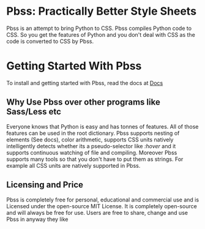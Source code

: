 # Pbss: Practically Better Style Sheets
Pbss is an attempt to bring Python to CSS. Pbss compiles Python code to CSS. So you get the features of Python and you don't deal with CSS as the code is converted to CSS by Pbss.

# Getting Started With Pbss
To install and getting started with Pbss, read the docs at [Docs](https://pbss.readthedocs.io/en/dev/)

## Why Use Pbss over other programs like Sass/Less etc
Everyone knows that Python is easy and has tonnes of features. All of those features can be used in the root dictionary. Pbss supports nesting of elements (See docs), color arithmetic, supports CSS units natively intelligently detects whether its a pseudo-selector like _:hover_ and it supports continuous watching of file and compiling. Moreover Pbss supports many tools so that you don't have to put them as strings. For example all CSS units are natively supported in Pbss.

## Licensing and Price
Pbss is completely free for personal, educational and commercial use and is Licensed under the open-source MIT License. It is completely open-source and will always be free for use. Users are free to share, change and use Pbss in anyway they like